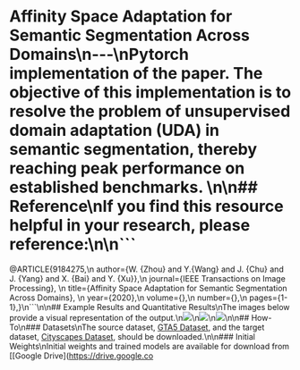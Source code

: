 #  Affinity Space Adaptation for Semantic Segmentation Across Domains\n---\nPytorch implementation of the paper. The objective of this implementation is to resolve the problem of unsupervised domain adaptation (UDA) in semantic segmentation, thereby reaching peak performance on established benchmarks. \n\n## Reference\nIf you find this resource helpful in your research, please reference:\n\n```
@ARTICLE{9184275,\n  author={W. {Zhou} and Y.{Wang} and J. {Chu} and J. {Yang} and X. {Bai} and Y. {Xu}},\n  journal={IEEE Transactions on Image Processing}, \n  title={Affinity Space Adaptation for Semantic Segmentation Across Domains}, \n  year={2020},\n  volume={},\n  number={},\n  pages={1-1},}\n```\n\n## Example Results and Quantitative Results\nThe images below provide a visual representation of the output.\n![](figs/teaser.png)\n![](figs/gta5_rst.png)\n![](figs/syn_rst.png)\n\n## How-To\n### Datasets\nThe source dataset, [GTA5 Dataset](https://download.visinf.tu-darmstadt.de/data/from_games/), and the target dataset, [Cityscapes Dataset](https://www.cityscapes-dataset.com/), should be downloaded.\n\n### Initial Weights\nInitial weights and trained models are available for download from [[Google Drive](https://drive.google.co